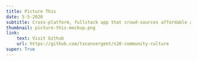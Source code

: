 ```yaml
---
title: Picture This
date: 5-5-2020
subtitle: Cross-platform, fullstack app that crowd-sources affordable attractions around town. Uses a React Native and Flask + MongoDB stack
thumbnail: picture-this-mockup.png
link:
    text: Visit Github
    url: https://github.com/txconvergent/s20-community-culture
super: True
---
```

